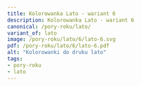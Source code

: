 ```yaml
---
title: Kolorowanka Lato - wariant 6
description: Kolorowanka Lato - wariant 6
canonical: /pory-roku/lato/
variant_of: lato
image: /pory-roku/lato/6/lato-6.svg
pdf: /pory-roku/lato/6/lato-6.pdf
alt: "Kolorowanki do druku lato"
tags:
- pory-roku
- lato
---
```

